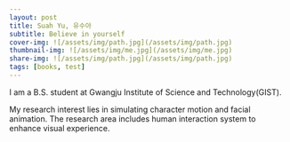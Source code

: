 ```yaml
---
layout: post
title: Suah Yu, 유수아
subtitle: Believe in yourself
cover-img: ![/assets/img/path.jpg](/assets/img/path.jpg)
thumbnail-img: ![/assets/img/me.jpg](/assets/img/me.jpg)
share-img: ![/assets/img/path.jpg](/assets/img/path.jpg)
tags: [books, test]
---
```


I am a B.S. student at Gwangju Institute of Science and Technology(GIST). 

My research interest lies in simulating character motion and facial animation. The research area includes human interaction system to enhance visual experience.


